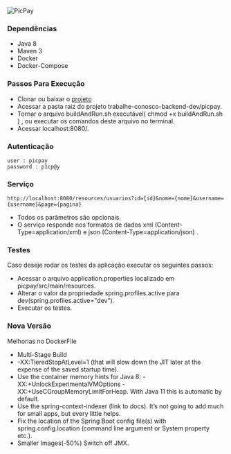 ![PicPay](https://user-images.githubusercontent.com/1765696/26998603-711fcf30-4d5c-11e7-9281-0d9eb20337ad.png)

### Dependências

- Java 8
- Maven 3
- Docker
- Docker-Compose


### Passos Para Execução

- Clonar ou baixar o [projeto](https://github.com/brenopessoa/trabalhe-conosco-backend-dev.git)
- Acessar a pasta raiz do projeto trabalhe-conosco-backend-dev/picpay.
- Tornar o arquivo buildAndRun.sh executável( chmod +x buildAndRun.sh ) , ou executar os comandos deste arquivo no terminal.
- Acessar localhost:8080/.

### Autenticação

```
user : picpay
password : p1cp@y
```

### Serviço

```
http://localhost:8080/resources/usuarios?id={id}&nome={nome}&username={username}&page={pagina}
```
- Todos os parâmetros são opcionais.
- O serviço responde nos formatos de dados xml (Content-Type=application/xml)  e json (Content-Type=application/json) .

### Testes

Caso deseje rodar os testes da aplicação executar os seguintes passos:

- Acessar o arquivo application.properties localizado em picpay/src/main/resources.
- Alterar o valor da propriedade spring.profiles.active para dev(spring.profiles.active="dev").
- Executar os testes.

### Nova Versão

Melhorias no DockerFile
  - Multi-Stage Build
  - -XX:TieredStopAtLevel=1 (that will slow down the JIT later at the expense of the saved startup time).
  - Use the container memory hints for Java 8: -XX:+UnlockExperimentalVMOptions -XX:+UseCGroupMemoryLimitForHeap. With Java 11 this is automatic by default.
  - Use the spring-context-indexer (link to docs). It’s not going to add much for small apps, but every little helps.
  - Fix the location of the Spring Boot config file(s) with spring.config.location (command line argument or System property etc.).
  - Smaller Images(-50%)
Switch off JMX.

